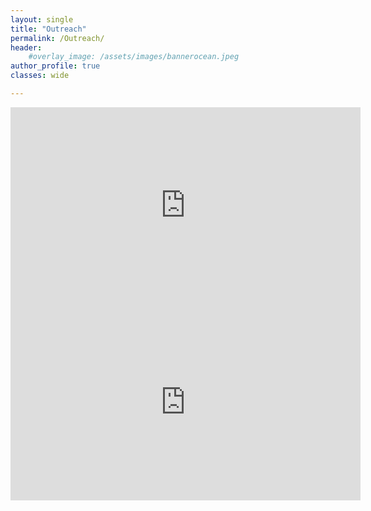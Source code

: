 ```yaml
---
layout: single
title: "Outreach"
permalink: /Outreach/
header:
    #overlay_image: /assets/images/bannerocean.jpeg
author_profile: true
classes: wide

---
```


<iframe src="https://www.facebook.com/plugins/video.php?height=314&href=https%3A%2F%2Fwww.facebook.com%2Ffisicatorvergata%2Fvideos%2F427461621677720%2F&show_text=false&width=560&t=0" width="560" height="314" style="border:none;overflow:hidden" scrolling="no" frameborder="0" allowfullscreen="true" allow="autoplay; clipboard-write; encrypted-media; picture-in-picture; web-share" allowFullScreen="true"></iframe> 


<iframe width="560" height="315" src="https://www.youtube.com/embed/oUf9Yd06WR4" title="YouTube video player" frameborder="0" allow="accelerometer; autoplay; clipboard-write; encrypted-media; gyroscope; picture-in-picture; web-share" allowfullscreen></iframe>


